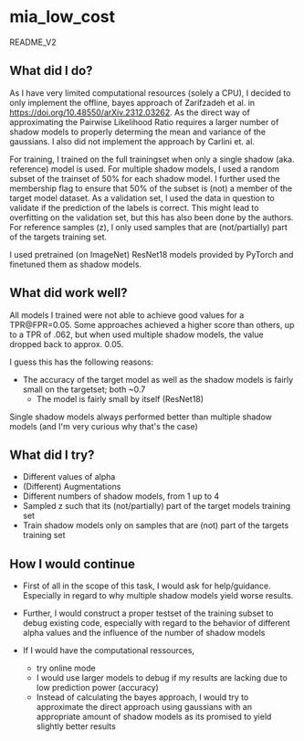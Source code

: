 # mia_low_cost
README_V2

## What did I do?
As I have very limited computational resources (solely a CPU), I decided to only implement the offline, bayes approach of Zarifzadeh et al. in https://doi.org/10.48550/arXiv.2312.03262. As the direct way of approximating the Pairwise Likelihood Ratio requires a larger number of shadow models to properly determing the mean and variance of the gaussians. I also did not implement the approach by Carlini et. al. 

For training, I trained on the full trainingset when only a single shadow (aka. reference) model is used.
For multiple shadow models, I used a random subset of the trainset of 50% for each shadow model. I further used the membership flag to ensure that 50% of the subset is (not) a member of the target model dataset.
As a validation set, I used the data in question to validate if the prediction of the labels is correct. This might lead to overfitting on the validation set, but this has also been done by the authors. For reference samples (z), I only used samples that are (not/partially) part of the targets training set.

I used pretrained (on ImageNet) ResNet18 models provided by PyTorch and finetuned them as shadow models.

## What did work well?

All models I trained were not able to achieve good values for a TPR@FPR=0.05.
Some approaches achieved a higher score than others, up to a TPR of .062, but when used multiple shadow models, the value dropped back to approx. 0.05.

I guess this has the following reasons: 
- The accuracy of the target model as well as the shadow models is fairly small on the targetset; both ~0.7
    - The model is fairly small by itself (ResNet18)

Single shadow models always performed better than multiple shadow models (and I'm very curious why that's the case)
 
## What did I try?
- Different values of alpha
- (Different) Augmentations
- Different numbers of shadow models, from 1 up to 4
- Sampled z such that its (not/partially) part of the target models training set
- Train shadow models only on samples that are (not) part of the targets training set

## How I would continue
- First of all in the scope of this task, I would ask for help/guidance. Especially in regard to why multiple shadow models yield worse results. 

- Further, I would construct a proper testset of the training subset to debug existing code, especially with regard to the behavior of different alpha values and the influence of the number of shadow models 
- If I would have the computational ressources, 
    - try online mode
    - I would use larger models to debug if my results are lacking due to low prediction power (accuracy)
    - Instead of calculating the bayes approach, I would try to approximate the direct approach using gaussians with an appropriate amount of shadow models as its promised to yield slightly better results